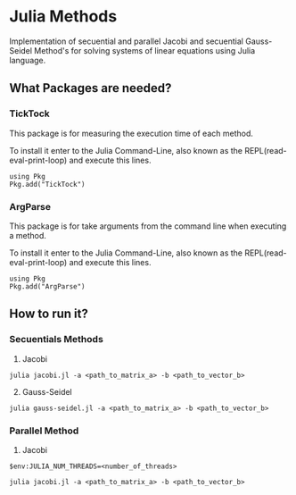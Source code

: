 # Julia Methods

Implementation of secuential and parallel Jacobi and secuential Gauss-Seidel Method's for solving systems of linear equations using Julia language.

## What Packages are needed?

### TickTock

This package is for measuring the execution time of each method.

To install it enter to the Julia Command-Line, also known as the REPL(read-eval-print-loop) and execute this lines.

```
using Pkg
Pkg.add("TickTock")
```

### ArgParse

This package is for take arguments from the command line when executing a method.

To install it enter to the Julia Command-Line, also known as the REPL(read-eval-print-loop) and execute this lines.

```
using Pkg
Pkg.add("ArgParse")
```

## How to run it?

### Secuentials Methods

1. Jacobi

```
julia jacobi.jl -a <path_to_matrix_a> -b <path_to_vector_b>
```

2. Gauss-Seidel

```
julia gauss-seidel.jl -a <path_to_matrix_a> -b <path_to_vector_b>
```

### Parallel Method

1. Jacobi

```
$env:JULIA_NUM_THREADS=<number_of_threads>
```

```
julia jacobi.jl -a <path_to_matrix_a> -b <path_to_vector_b>
```